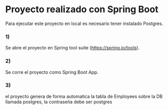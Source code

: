 # Proyecto realizado con Spring Boot
Para ejecutar este proyecto en local es necesario tener instalado Postgres.

### 1)
Se abre el proyecto en Spring tool suite (https://spring.io/tools).
### 2)
Se corre el proyecto como Spring Boot App.
### 3) 
el proyecto genera de forma automatica la tabla de Employees sobre la DB llamada postgres, la contraseña debe ser postgres 

